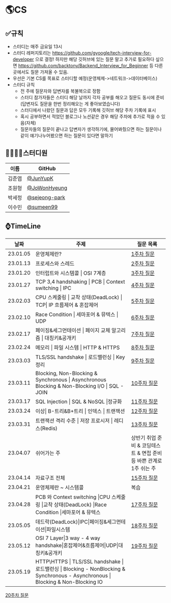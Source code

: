 # 🌎CS

## ✅규칙

* 스터디는 매주 금요일 13시
* 스터디 레퍼지토리는 https://github.com/gyoogle/tech-interview-for-developer 으로 결정! 하지만 해당 깃허브에 있는 질문 말고 추가로 필요하다 싶으면 https://github.com/backtony/Backend_Interview_for_Beginner 등 다른 곳에서도 질문 가져올 수 있음.
* 우선은 기본 CS를 목표로 스터디할 예정(운영체제->네트워크->데이터베이스)
* 스터디 규칙
  * 전 주에 질문자와 답변자를 복불복으로 정함
  * 스터디 참가자들은 스터디 해당 날까지 각자 공부를 해오고 질문도 동시에 준비(답변자도 질문을 한번 정리해오는 게 좋아보였습니다)
  * 스터디에서 나왔던 질문과 답은 모두 기록해 깃허브 해당 주차 기록에 표시
  * 혹시 공부하면서 적었던 블로그나 노션같은 경우 해당 주차에 추가로 적을 수 있음(자체)
  * 질문자들의 질문이 끝나고 답변자가 생각하기에, 물어봐줬으면 하는 질문이나 같이 얘기나누어봤으면 하는 질문이 있다면 말하기



## 👨‍👨‍👧‍👦스터디원

| 이름   | GitHub                                           |
| ------ | ------------------------------------------------ |
| 김준엽 | [@JunYupK](https://github.com/JunYupK)           |
| 조원형 | [@JoWonHyeung](https://github.com/JoWonHyeung)   |
| 박세정 | [@sejeong-park](https://github.com/sejeong-park) |
| 이수민 | [@sumeen99](https://github.com/sumeen99)         |

## ⌚TimeLine

| 날짜     | 주제                             | 질문 목록               |
| -------- | -------------------------------- | ----------------------- |
| 23.01.05 | 운영체제란?                      | [1주차 질문](/1주차.md) |
| 23.01.13 | 프로세스와 스레드                | [2주차 질문](/2주차.md) |
| 23.01.20 | 인터럽트와 시스템콜 \| OSI 7계층 | [3주차 질문](/3주차.md) |
| 23.01.27 | TCP 3,4 handshaking \| PCB \| Context switching \| IPC | [4주차 질문](/4주차.md)                       |
|   23.02.03  |  CPU 스케줄링 \| 교착 상태(DeadLock) \| TCP\| IP 흐름제어 & 혼잡제어                                | [5주차 질문](/5주차.md) |
|23.02.10| Race Condition \| 세마포어 & 뮤텍스 \| UDP|[6주차 질문](/6주차.md) |
|23.02.17| 페이징&세그먼테이션 \| 페이지 교체 알고리즘 \| 대칭키&공개키 | [7주차 질문](/7주차.md)|
|23.02.24| 메모리 \| 파일 시스템 \| HTTP & HTTPS | [8주차 질문](/8주차.md)|
|23.03.03|TLS/SSL handshake \| 로드밸런싱 \| Key정리|[9주차 질문](/9주차.md)|
|23.03.11|Blocking, Non-Blocking & Synchronous \| Asynchronous Blocking & Non-Blocking I/O \| SQL - JOIN|[10주차 질문](/10주차.md)|
|23.03.17| SQL Injection \| SQL & NoSQL \|정규화 |[11주차 질문](/11주차.md) |
|23.03.24| 이상\| B-트리&B+트리 \| 인덱스 \| 트랜잭션 |[12주차 질문](/12주차.md) |
|23.03.31| 트랜잭션 격리 수준 \| 저장 프로시저 \| 레디스(Redis) |[13주차 질문](/13주차.md) |
|23.04.07 | 쉬어가는 주 | 상반기 취업 준비 & 코딩테스트 & 면접 준비 등 바쁜 관계로 1주 쉬는 주 |
|23.04.14| 자료구조 전체 | [15주차 질문](/15주차.md)|
|23.04.21| 운영체제란 ~ 시스템콜 | 복습 |
|23.04.28| PCB 와 Context switching \|CPU 스케줄링 \|교착 상태(DeadLock) \|Race Condition \|세마포어 & 뮤텍스 | [17주차 질문](/17주차.md) |
|23.05.05| 데드락(DeadLock)\|IPC\|페이징&세그먼테이션\|파일시스템 | [18주차 질문](/18주차.md) |
|23.05.12| OSI 7 Layer\|3 way - 4 way handshake\|혼잡제어&흐름제어\|UDP\|대칭키&공개키 | [19주차 질문](/19주차.md) |
|23.05.19| HTTP\HTTPS \| TLS/SSL handshake \| 로드밸런싱 \| Blocking - NonBlocking & Synchronous - Asynchronous \| Blocking & Non-Blocking IO |
[20주차 질문](/20주차.md)
